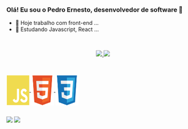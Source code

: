 ### Olá! Eu sou o Pedro Ernesto, desenvolvedor de software 👋

- 🔭 Hoje trabalho com front-end ...
- 🌱 Estudando Javascript, React ...

##
<br>
<div align="center">
  <a href="https://github.com/pedrocosta-dev">
  <img height="180em" src="https://github-readme-stats.vercel.app/api?username=pedrocosta-dev&show_icons=true&theme=cobalt2&include_all_commits=true&count_private=true"/>
  <img height="180em" src="https://github-readme-stats.vercel.app/api/top-langs/?username=pedrocosta-dev&layout=compact&langs_count=7&theme=cobalt2"/>
</div>
  
## 
<div style="display: inline_block"><br>
  <img align="center" alt="Pedro-Js" height="80" width="60" src="https://raw.githubusercontent.com/devicons/devicon/master/icons/javascript/javascript-plain.svg">
  <img align="center" alt="Pedro-HTML" height="80" width="60" src="https://raw.githubusercontent.com/devicons/devicon/master/icons/html5/html5-original.svg">
  <img align="center" alt="Pedro-CSS" height="80" width="60" src="https://raw.githubusercontent.com/devicons/devicon/master/icons/css3/css3-original.svg">
</div>
  
 ## 
<div> 
  <a href = "mailto:pedroegc692@gmail.com"><img src="https://img.shields.io/badge/-Gmail-%23333?style=for-the-badge&logo=gmail&logoColor=white" target="_blank"></a>
  <a href="https://www.linkedin.com/in/pedro-ernesto-673799210/" target="_blank"><img src="https://img.shields.io/badge/-LinkedIn-%230077B5?style=for-the-badge&logo=linkedin&logoColor=white" target="_blank"></a>
 </div>
